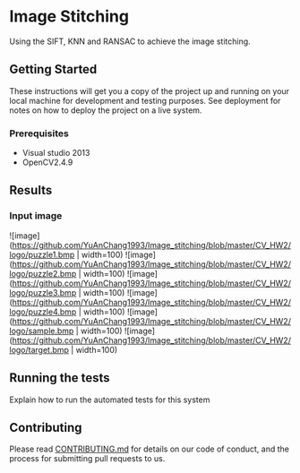 # Image Stitching

Using the SIFT, KNN and RANSAC to achieve the image stitching.

## Getting Started

These instructions will get you a copy of the project up and running on your local machine for development and testing purposes. See deployment for notes on how to deploy the project on a live system.

### Prerequisites

* Visual studio 2013
* OpenCV2.4.9

## Results
### Input image
![image](https://github.com/YuAnChang1993/Image_stitching/blob/master/CV_HW2/logo/puzzle1.bmp | width=100)
![image](https://github.com/YuAnChang1993/Image_stitching/blob/master/CV_HW2/logo/puzzle2.bmp | width=100)
![image](https://github.com/YuAnChang1993/Image_stitching/blob/master/CV_HW2/logo/puzzle3.bmp | width=100)
![image](https://github.com/YuAnChang1993/Image_stitching/blob/master/CV_HW2/logo/puzzle4.bmp | width=100)
![image](https://github.com/YuAnChang1993/Image_stitching/blob/master/CV_HW2/logo/sample.bmp | width=100)
![image](https://github.com/YuAnChang1993/Image_stitching/blob/master/CV_HW2/logo/target.bmp | width=100)

## Running the tests

Explain how to run the automated tests for this system

## Contributing

Please read [CONTRIBUTING.md](https://gist.github.com/PurpleBooth/b24679402957c63ec426) for details on our code of conduct, and the process for submitting pull requests to us.


